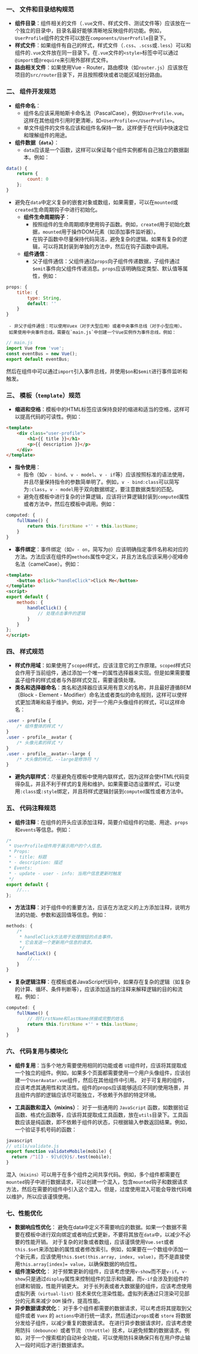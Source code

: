 ### 一、 **文件和目录结构规范**
   - **组件目录**：组件相关的文件（`.vue`文件、样式文件、测试文件等）应该放在一个独立的目录中，目录名最好能够清晰地反映组件的功能。例如，`UserProfile`组件的文件可以放在`components/UserProfile`目录下。
   - **样式文件**：如果组件有自己的样式，样式文件（`.css`、`.scss`或`.less`）可以和组件的`.vue`文件放在同一目录下。在`.vue`文件的`<style>`标签中可以通过`@import`或`@require`来引用外部样式文件。
   - **路由相关文件**：如果使用Vue - Router，路由模块（如`router.js`）应该放在项目的`src/router`目录下，并且按照模块或者功能区域划分路由。

### 二、 **组件开发规范**
   - **组件命名**：
     - 组件名应该采用帕斯卡命名法（PascalCase），例如`UserProfile.vue`。这样在其他组件引用时更清晰，如`<UserProfile></UserProfile>`。
     - 单文件组件的文件名应该和组件名保持一致，这样便于在代码中快速定位和理解组件的用途。
   - **组件数据（`data`）**：
     - `data`应该是一个函数，这样可以保证每个组件实例都有自己独立的数据副本。例如：
```javascript
data() {
    return {
        count: 0
    };
}
```
 - 避免在`data`中定义复杂的嵌套对象或数组，如果需要，可以在`mounted`或`created`生命周期钩子中进行初始化。
   - **组件生命周期钩子**：
     - 按照组件的生命周期顺序使用钩子函数。例如，`created`用于初始化数据，`mounted`用于操作DOM元素（如添加事件监听器）。
     - 在钩子函数中尽量保持代码简洁，避免复杂的逻辑。如果有复杂的逻辑，可以将其封装到单独的方法中，然后在钩子函数中调用。
   - **组件通信**：
     - 父子组件通信：父组件通过`props`向子组件传递数据，子组件通过`$emit`事件向父组件传递消息。`props`应该明确指定类型、默认值等属性，例如：
```javascript
props: {
    title: {
        type: String,
        default: ''
    }
}
```
     - 非父子组件通信：可以使用Vuex（对于大型应用）或者中央事件总线（对于小型应用）。
     如果使用中央事件总线，需要在`main.js`中创建一个Vue实例作为事件总线，例如：
```javascript
// main.js
import Vue from 'vue';
const eventBus = new Vue();
export default eventBus;
```
然后在组件中可以通过`import`引入事件总线，并使用`$on`和`$emit`进行事件监听和触发。

### 三、 **模板（`template`）规范**
   - **缩进和空格**：模板中的HTML标签应该保持良好的缩进和适当的空格，这样可以提高代码的可读性。例如：
```html
<template>
    <div class="user-profile">
        <h1>{{ title }}</h1>
        <p>{{ description }}</p>
    </div>
</template>
```
   - **指令使用**：
     - 指令（如`v - bind`、`v - model`、`v - if`等）应该按照标准的语法使用，并且尽量保持指令的参数简单明了。例如，`v - bind:class`可以简写为`:class`，`v - model`用于双向数据绑定，要注意数据类型的匹配。
     - 避免在模板中进行复杂的计算逻辑，应该将计算逻辑封装到`computed`属性或者方法中，然后在模板中调用。例如：
```javascript
computed: {
    fullName() {
        return this.firstName +'' + this.lastName;
    }
}
```
   - **事件绑定**：事件绑定（如`v - on`，简写为`@`）应该明确指定事件名称和对应的方法。方法应该在组件的`methods`属性中定义，并且方法名应该采用小驼峰命名法（camelCase）。例如：
```html
<template>
    <button @click="handleClick">Click Me</button>
</template>
<script>
export default {
    methods: {
        handleClick() {
            // 处理点击事件的逻辑
        }
    }
};
</script>
```

### 四、 **样式规范**
   - **样式作用域**：如果使用了`scoped`样式，应该注意它的工作原理。`scoped`样式只会作用于当前组件，通过添加一个唯一的属性选择器来实现。但是如果需要覆盖子组件的样式或者与外部样式交互，需要谨慎处理。
   - **类名和选择器命名**：类名和选择器应该采用有意义的名称，并且最好遵循BEM（Block - Element - Modifier）命名法或者类似的命名规则，这样可以使样式更加清晰和易于维护。例如，对于一个用户头像组件的样式，可以这样命名：
```css
.user - profile {
    /* 组件整体的样式 */
}
.user - profile__avatar {
    /* 头像元素的样式 */
}
.user - profile__avatar--large {
    /* 大头像的样式，--large是修饰符 */
}
```
   - **避免内联样式**：尽量避免在模板中使用内联样式，因为这样会使HTML代码变得杂乱，并且不利于样式的复用和维护。如果需要动态设置样式，可以使用`:class`或`:style`绑定，并且将样式逻辑封装到`computed`属性或者方法中。

### 五、 **代码注释规范**
   - **组件注释**：在组件的开头应该添加注释，简要介绍组件的功能、用途、`props`和`events`等信息。例如：
```javascript
/*
 * UserProfile组件用于展示用户的个人信息。
 * Props:
 * - title: 标题
 * - description: 描述
 * Events:
 * - update - user - info: 当用户信息更新时触发
 */
export default {
    //...
};
```
   - **方法注释**：对于组件中的重要方法，应该在方法定义的上方添加注释，说明方法的功能、参数和返回值等信息。例如：
```javascript
methods: {
    /*
     * handleClick方法用于处理按钮的点击事件。
     * 它会发送一个更新用户信息的请求。
     */
    handleClick() {
        //...
    }
}
```
   - **复杂逻辑注释**：在模板或者JavaScript代码中，如果存在复杂的逻辑（如复杂的计算、循环、条件判断等），应该添加适当的注释来解释逻辑的目的和流程。例如：
```javascript
computed: {
    fullName() {
        // 将firstName和lastName拼接成完整的姓名
        return this.firstName +'' + this.lastName;
    }
}
```

### 六、 **代码复用与模块化**

 - **组件复用**：当多个地方需要使用相同的功能或者 `UI`组件时，应该将其提取成一个独立的组件。例如，如果多个页面都需要使用一个用户头像组件，应该创建一个`UserAvatar.vue`组件，然后在其他组件中引用。
对于可复用的组件，应该考虑其通用性和灵活性。组件的props应该能够适应不同的使用场景，并且组件内部的逻辑应该尽可能独立，不依赖于外部的特定环境。

 - **工具函数和混入（mixins）**：
对于一些通用的 `JavaScript` 函数，如数据验证函数、格式化函数等，应该将其提取成工具函数，放在`utils`目录下。工具函数应该是纯函数，即不依赖于组件的状态，只根据输入参数返回结果。例如，一个验证手机号码的函数：
```javascript
javascript
// utils/validate.js
export function validateMobile(mobile) {
  return /^1[3 - 9]\d{9}$/.test(mobile);
}
```
混入`（mixins）`可以用于在多个组件之间共享代码。例如，多个组件都需要在`mounted`钩子中进行数据请求，可以创建一个混入，包含`mounted`钩子和数据请求方法，然后在需要的组件中引入这个混入。但是，过度使用混入可能会导致代码难以维护，所以应该谨慎使用。

### 七、**性能优化**
 - **数据响应性优化**：
避免在data中定义不需要响应的数据。如果一个数据不需要在模板中进行双向绑定或者响应式更新，不要将其放在`data`中，以减少不必要的性能开销。
对于复杂的对象或者数组，应该谨慎使用`Vue.set`或者`this.$set`来添加新的属性或者修改索引。例如，如果要在一个数组中添加一个新元素，应该使用`this.$set(this.array, index, value)`，而不是直接使用`this.array[index]= value`，以确保数据的响应性。
 - **组件渲染优化**：
对于频繁更新的组件，应该考虑使用`v-show`而不是`v-if`。`v- show`只是通过`display`属性来控制组件的显示和隐藏，而`v-if`会涉及到组件的创建和销毁，性能开销更大。
对于长列表或者大数据量的组件，应该考虑使用虚拟列表`（virtual-list）`技术来优化渲染性能。虚拟列表通过只渲染可见部分的元素来减少 `DOM` 操作，提高性能。
 - **异步数据请求优化**：
对于多个组件都需要的数据请求，可以考虑将其提取到父组件或者 `Vuex` 的 `actions`中进行统一请求，然后通过`props`或者 `store` 将数据分发给子组件，以减少重复的数据请求。
在进行异步数据请求时，应该考虑使用防抖`（debounce）`或者节流 `（throttle）`技术，以避免频繁的数据请求。例如，对于一个搜索框的自动补全功能，可以使用防抖来确保只有在用户停止输入一段时间后才进行数据请求。
